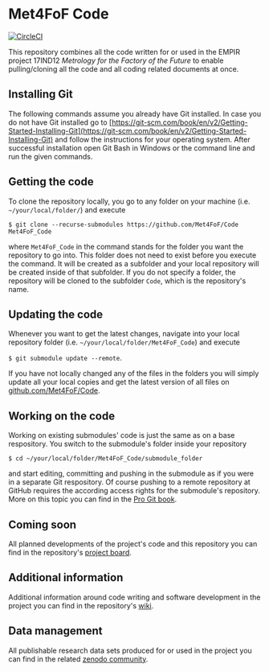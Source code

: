 # Met4FoF Code
[![CircleCI](https://circleci.com/gh/Met4FoF/Code.svg?style=svg&circle-token=3566560a243f21fa06fafbe49e92ac2a6d3fc250)](https://circleci.com/gh/Met4FoF/Code)

This repository combines all the code written for or used in the EMPIR project 17IND12 *Metrology for the Factory of the Future* to enable pulling/cloning all the code and all coding related documents at once.

## Installing Git

The following commands assume you already have Git installed. In case you do not have Git installed go to [https://git-scm.com/book/en/v2/Getting-Started-Installing-Git](https://git-scm.com/book/en/v2/Getting-Started-Installing-Git) and follow the instructions for your operating system. After successful installation open Git Bash in Windows or the command line and run the given commands.

## Getting the code

To clone the repository locally, you go to any folder on your machine (i.e. `~/your/local/folder/`) and execute

```$ git clone --recurse-submodules https://github.com/Met4FoF/Code Met4FoF_Code```

where `Met4FoF_Code` in the command stands for the folder you want the repository to go into. This folder does not need to exist before you execute the command. It will be created as a subfolder and your local repository will be created inside of that subfolder. If you do not specify a folder, the repository will be cloned to the subfolder `Code`, which is the repository's name.

## Updating the code

Whenever you want to get the latest changes, navigate into your local repository folder (i.e. `~/your/local/folder/Met4FoF_Code`) and execute

```$ git submodule update --remote```.

If you have not locally changed any of the files in the folders you will simply update all your local copies and get the latest version of all files on [github.com/Met4FoF/Code](https://github.com/Met4FoF/Code).

## Working on the code

Working on existing submodules' code is just the same as on a base respository. You switch to the submodule's folder inside your repository

```$ cd ~/your/local/folder/Met4FoF_Code/submodule_folder```

and start editing, committing and pushing in the submodule as if you were in a separate Git respository. Of course pushing to a remote repository at GitHub requires the according access rights for the submodule's repository. More on this topic you can find in the [Pro Git book](https://git-scm.com/book/en/v2/Git-Tools-Submodules).

## Coming soon

All planned developments of the project's code and this repository you can find in the repository's [project board](https://github.com/Met4FoF/Code/projects/3).

## Additional information

Additional information around code writing and software development in the project you can find in the repository's [wiki](https://github.com/Met4FoF/Code/wiki).

## Data management

All publishable research data sets produced for or used in the project you can find in the related [zenodo community](https://zenodo.org/communities/met4fof/).
